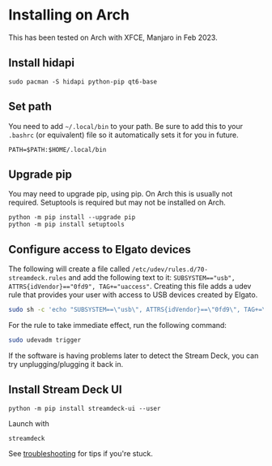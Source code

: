 # Installing on Arch
This has been tested on Arch with XFCE, Manjaro in Feb 2023.

## Install hidapi
``` console
sudo pacman -S hidapi python-pip qt6-base
```
## Set path
You need to add `~/.local/bin` to your path. Be sure to add this to your `.bashrc` (or equivalent) file so it automatically sets it for you in future.
``` console
PATH=$PATH:$HOME/.local/bin
```

## Upgrade pip
You may need to upgrade pip, using pip. On Arch this is usually not required.
Setuptools is required but may not be installed on Arch.
```
python -m pip install --upgrade pip
python -m pip install setuptools
```
## Configure access to Elgato devices
The following will create a file called `/etc/udev/rules.d/70-streamdeck.rules` and add the following text to it: `SUBSYSTEM=="usb", ATTRS{idVendor}=="0fd9", TAG+="uaccess"`. Creating this file adds a udev rule that provides your user with access to USB devices created by Elgato.
``` bash
sudo sh -c 'echo "SUBSYSTEM==\"usb\", ATTRS{idVendor}==\"0fd9\", TAG+=\"uaccess\"" > /etc/udev/rules.d/70-streamdeck.rules'
```
For the rule to take immediate effect, run the following command:
``` bash
sudo udevadm trigger
```
If the software is having problems later to detect the Stream Deck, you can try unplugging/plugging it back in.

## Install Stream Deck UI
```
python -m pip install streamdeck-ui --user
```

Launch with
```
streamdeck
```
See [troubleshooting](../troubleshooting.md) for tips if you're stuck.
